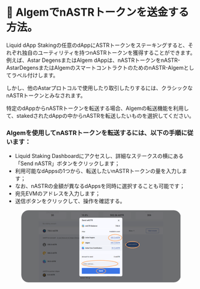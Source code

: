 # 🐠 AlgemでnASTRトークンを送金する方法。

Liquid dApp Stakingの任意のdAppにASTRトークンをステーキングすると、それぞれ独自のユーティリティを持つnASTRトークンを獲得することができます。例えば、Astar DegensまたはAlgem dAppは、nASTRトークンをnASTR-AstarDegensまたはAlgemのスマートコントラクトのためのnASTR-Algemとしてラベル付けします。

しかし、他のAstarプロトコルで使用したり取引したりするには、クラシックなnASTRトークンとみなされます。

特定のdAppからnASTRトークンを転送する場合、Algemの転送機能を利用して、stakedされたdAppの中からnASTRを転送したいものを選択してください。

### Algemを使用してnASTRトークンを転送するには、以下の手順に従います：

* Liquid Staking Dashboardにアクセスし、詳細なステークスの横にある「Send nASTR」ボタンをクリックします；
* 利用可能なdAppsの1つから、転送したいnASTRトークンの量を入力します；
* なお、nASTRの金額が異なるdAppsを同時に選択することも可能です；
* 宛先EVMのアドレスを入力します；
* 送信ボタンをクリックして、操作を確認する。

<figure><img src="../.gitbook/assets/Send nASTR.png" alt=""><figcaption></figcaption></figure>
